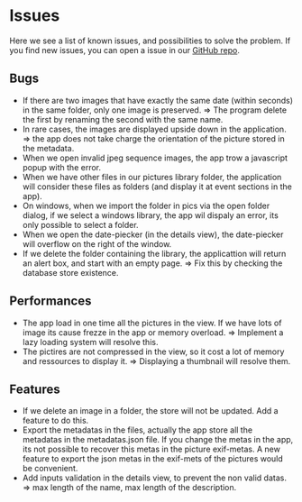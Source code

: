 # Issues

Here we see a list of known issues, and possibilities to solve the problem. If you find new issues, you can open a issue in our [GitHub repo](https://github.com/bastiennicoud/PICS/issues).

## Bugs
* If there are two images that have exactly the same date (within seconds) in the same folder, only one image is preserved. => The program delete the first by renaming the second with the same name.
* In rare cases, the images are displayed upside down in the application. => the app does not take charge the orientation of the picture stored in the metadata.
* When we open invalid jpeg sequence images, the app trow a javascript popup with the error.
* When we have other files in our pictures library folder, the application will consider these files as folders (and display it at event sections in the app).
* On windows, when we import the folder in pics via the open folder dialog, if we select a windows library, the app wil dispaly an error, its only possible to select a folder.
* When we open the date-piecker (in the details view), the date-piecker will overflow on the right of the window.
* If we delete the folder containing the library, the applicattion will return an alert box, and start with an empty page. => Fix this by checking the database store existence.

## Performances
* The app load in one time all the pictures in the view. If we have lots of image its cause frezze in the app or memory overload. => Implement a lazy loading system will resolve this.
* The pictires are not compressed in the view, so it cost a lot of memory and ressources to display it. => Displaying a thumbnail will resolve them.

## Features
* If we delete an image in a folder, the store will not be updated. Add a feature to do this.
* Export the metadatas in the files, actually the app store all the metadatas in the metadatas.json file. If you change the metas in the app, its not possible to recover this metas in the picture exif-metas. A new feature to export the json metas in the exif-mets of the pictures would be convenient.
* Add inputs validation in the details view, to prevent the non valid datas. => max length of the name, max length of the description.